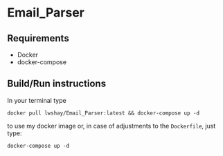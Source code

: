 # Email_Parser

## Requirements
- Docker
- docker-compose

## Build/Run instructions
In your terminal type

```
docker pull lwshay/Email_Parser:latest && docker-compose up -d
```

to use my docker image or, in case of adjustments to the ```Dockerfile```, just type:

```
docker-compose up -d
```

